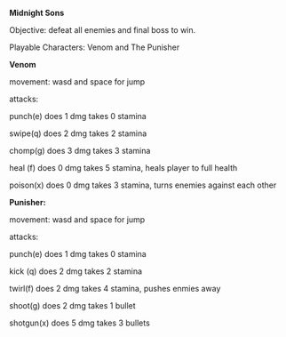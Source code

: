 <b>Midnight Sons</b>

Objective:
defeat all enemies and final boss to win.

Playable Characters: Venom and The Punisher


<b>Venom</b>

movement: wasd and space for jump

attacks:

punch(e) does 1 dmg takes 0 stamina

swipe(q) does 2 dmg takes 2 stamina

chomp(g) does 3 dmg takes 3 stamina

heal (f) does 0 dmg takes 5 stamina, heals player to full health

poison(x) does 0 dmg takes 3 stamina, turns enemies against each other


<b>Punisher:</b>

movement: wasd and space for jump

attacks:

punch(e) does 1 dmg takes 0 stamina

kick (q) does 2 dmg takes 2 stamina

twirl(f) does 2 dmg takes 4 stamina, pushes enmies away

shoot(g) does 2 dmg takes 1 bullet

shotgun(x) does 5 dmg takes 3 bullets


